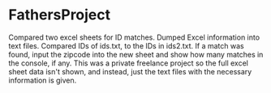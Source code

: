 # FathersProject
Compared  two excel sheets for ID matches. Dumped Excel information into text files. Compared IDs of ids.txt,
to the IDs in ids2.txt. If a match was found, input the zipcode into the new sheet and show how many matches in
the console, if any. This was a private freelance project so the full excel sheet data isn't shown, and instead,
just the text files with the necessary information is given.

